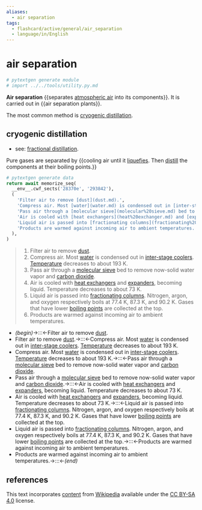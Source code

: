 ```yaml
---
aliases:
  - air separation
tags:
  - flashcard/active/general/air_separation
  - language/in/English
---
```


# air separation

```Python
# pytextgen generate module
# import ../../tools/utility.py.md
```

__Air separation__ {{separates [atmospheric air](atmosphere%20of%20Earth.md) into its components}}. It is carried out in {{air separation plants}}. <!--SR:!2026-05-12,806,290!2027-03-23,1132,350-->

The most common method is [cryogenic distillation](#cryogenic%20distillation).

## cryogenic distillation

- see: [fractional distillation](fractional%20distillation.md).

Pure gases are separated by {{cooling air until it [liquefies](liquefaction.md). Then [distill](distillation.md) the components at their boiling points.}} <!--SR:!2025-01-09,119,170-->

```Python
# pytextgen generate data
return await memorize_seq(
  __env__.cwf_sects('28370e', '293842'),
  (
    'Filter air to remove [dust](dust.md).',
    'Compress air. Most [water](water.md) is condensed out in [inter-stage coolers](intercooler.md). [Temperature](temperature.md) decreases to about 193 K.',
    'Pass air through a [molecular sieve](molecular%20sieve.md) bed to remove now-solid water vapor and [carbon dioxide](carbon%20dioxide.md).',
    'Air is cooled with [heat exchangers](heat%20exchanger.md) and [expanders](expander.md), becoming liquid. Temperature decreases to about 73 K.',
    'Liquid air is passed into [fractionating columns](fractionating%20column.md). Nitrogen, argon, and oxygen respectively boils at 77.4 K, 87.3 K, and 90.2 K. Gases that have lower [boiling points](boiling%20point.md) are collected at the top.',
    'Products are warmed against incoming air to ambient temperatures.',
  ),
)
```

<!--pytextgen generate section="28370e"--><!-- The following content is generated at 2023-03-24T01:07:46.430558+08:00. Any edits will be overridden! -->

> 1. Filter air to remove [dust](dust.md).
> 2. Compress air. Most [water](water.md) is condensed out in [inter-stage coolers](intercooler.md). [Temperature](temperature.md) decreases to about 193 K.
> 3. Pass air through a [molecular sieve](molecular%20sieve.md) bed to remove now-solid water vapor and [carbon dioxide](carbon%20dioxide.md).
> 4. Air is cooled with [heat exchangers](heat%20exchanger.md) and [expanders](expander.md), becoming liquid. Temperature decreases to about 73 K.
> 5. Liquid air is passed into [fractionating columns](fractionating%20column.md). Nitrogen, argon, and oxygen respectively boils at 77.4 K, 87.3 K, and 90.2 K. Gases that have lower [boiling points](boiling%20point.md) are collected at the top.
> 6. Products are warmed against incoming air to ambient temperatures.

<!--/pytextgen-->

<!--pytextgen generate section="293842"--><!-- The following content is generated at 2024-01-04T20:17:51.438466+08:00. Any edits will be overridden! -->

- _(begin)_→:::←Filter air to remove [dust](dust.md). <!--SR:!2026-06-02,834,330!2028-03-10,1410,350-->
- Filter air to remove [dust](dust.md).→:::←Compress air. Most [water](water.md) is condensed out in [inter-stage coolers](intercooler.md). [Temperature](temperature.md) decreases to about 193 K. <!--SR:!2026-10-12,825,270!2026-11-16,956,330-->
- Compress air. Most [water](water.md) is condensed out in [inter-stage coolers](intercooler.md). [Temperature](temperature.md) decreases to about 193 K.→:::←Pass air through a [molecular sieve](molecular%20sieve.md) bed to remove now-solid water vapor and [carbon dioxide](carbon%20dioxide.md). <!--SR:!2024-11-08,206,230!2025-04-20,215,170-->
- Pass air through a [molecular sieve](molecular%20sieve.md) bed to remove now-solid water vapor and [carbon dioxide](carbon%20dioxide.md).→:::←Air is cooled with [heat exchangers](heat%20exchanger.md) and [expanders](expander.md), becoming liquid. Temperature decreases to about 73 K. <!--SR:!2025-11-05,491,230!2025-10-31,645,270-->
- Air is cooled with [heat exchangers](heat%20exchanger.md) and [expanders](expander.md), becoming liquid. Temperature decreases to about 73 K.→:::←Liquid air is passed into [fractionating columns](fractionating%20column.md). Nitrogen, argon, and oxygen respectively boils at 77.4 K, 87.3 K, and 90.2 K. Gases that have lower [boiling points](boiling%20point.md) are collected at the top. <!--SR:!2024-10-09,116,210!2024-12-26,224,230-->
- Liquid air is passed into [fractionating columns](fractionating%20column.md). Nitrogen, argon, and oxygen respectively boils at 77.4 K, 87.3 K, and 90.2 K. Gases that have lower [boiling points](boiling%20point.md) are collected at the top.→:::←Products are warmed against incoming air to ambient temperatures. <!--SR:!2026-02-05,666,270!2025-01-11,369,230-->
- Products are warmed against incoming air to ambient temperatures.→:::←_(end)_ <!--SR:!2028-03-04,1405,350!2025-01-04,428,290-->

<!--/pytextgen-->

## references

This text incorporates [content](https://en.wikipedia.org/wiki/air_separation) from [Wikipedia](Wikipedia.md) available under the [CC BY-SA 4.0](https://creativecommons.org/licenses/by-sa/4.0/) license.
